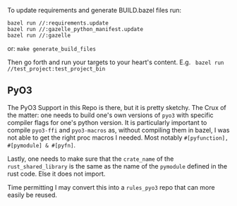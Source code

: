 To update requirements and generate BUILD.bazel files run:

```
bazel run //:requirements.update
bazel run //:gazelle_python_manifest.update
bazel run //:gazelle
```

or: `make generate_build_files`

Then go forth and run your targets to your heart's content. 
E.g. ` bazel run //test_project:test_project_bin`

## PyO3

The PyO3 Support in this Repo is there, but it is pretty sketchy.
The Crux of the matter: one needs to build one's own versions of `pyo3`
with specific compiler flags for one's python version. It is particularly
important to compile `pyo3-ffi` and `pyo3-macros` as, without compiling them
in bazel, I was not able to get the right proc macros I needed. Most notably
`#[pyfunction], #[pymodule] & #[pyfn]`.

Lastly, one needs to make sure that the `crate_name` of the `rust_shared_library`
is the same as the name of the `pymodule` defined in the rust code. Else it does
not import.

Time permitting I may convert this into a `rules_pyo3` repo that can more easily be reused.
